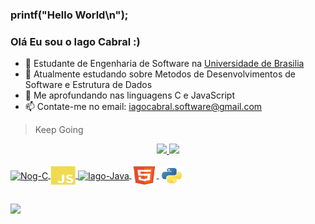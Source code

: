 ### printf("Hello World\n");
### Olá Eu sou o Iago Cabral :)

- 🔭 Estudante de Engenharia de Software na <a href="https://www.unb.br"> Universidade de Brasilia</a>
- 🌱 Atualmente estudando sobre Metodos de Desenvolvimentos de Software e Estrutura de Dados 
- 🤔 Me aprofundando nas linguagens C e JavaScript
- 📫 Contate-me no email: iagocabral.software@gmail.com


>Keep Going

<div align="center">
  <a href="https://github.com/iagocabral">
  <img height="180em" src="https://github-readme-stats.vercel.app/api?username=iagocabral&show_icons=true&theme=dracula&include_all_commits=true&count_private=true"/>
  <img height="180em" src="https://github-readme-stats.vercel.app/api/top-langs/?username=iagocabral&layout=compact&langs_count=7&theme=dracula"/>
</div>
  
  <div style="display: inline_block"><br>
  <img align="center" alt="Nog-C" height="30" width="40" src="https://img.icons8.com/color/48/000000/c-programming.png">
  <img align="center" alt="Iago-Js" height="30" width="40" src="https://raw.githubusercontent.com/devicons/devicon/master/icons/javascript/javascript-plain.svg">
  <img align="center" alt="Iago-Java" height="30" width="40" src="https://cdn.jsdelivr.net/gh/devicons/devicon/icons/java/java-original.svg">
  <img align="center" alt="Iago-HTML" height="30" width="40" src="https://raw.githubusercontent.com/devicons/devicon/master/icons/html5/html5-original.svg">
  <img align="center" alt="Iago-Python" height="30" width="40" src="https://raw.githubusercontent.com/devicons/devicon/master/icons/python/python-original.svg">
  
</div>
  
  ##
  
  <div>
    <a href = "iagocabral.software@gmail.com"><img src="https://img.shields.io/badge/-Gmail-%23333?style=for-the-badge&logo=gmail&logoColor=white" target="_blank"></a>
  </div>
